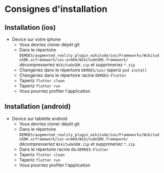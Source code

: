 # Consignes d'installation

## Installation (ios)
- Device sur votre iphone
  - Vous devriez cloner dépôt git
  - Dans le répertoire `DEMOES/augmented_reality_plugin_wikitude/ios/Frameworks/WikitudeSDK.xcframework/ios-arm64/WikitudeSDK.framework/` décompresseriez `WikitudeSDK.zip` et supprimeriez `*.zip`
  - Changeriez dans le répertoire `DEMOES/ios/` taperiz `pod install`
  - Changeriez dans le répertoire racine `DEMOES-Flutter`
  - Taperiz `flutter clean`
  - Taperiz `flutter run`
  - Vous pourriez profiter l'application 


## Installation (android)
- Device sur tablette android
  - Vous devriez cloner dépôt git
  - Dans le répertoire `DEMOES/augmented_reality_plugin_wikitude/ios/Frameworks/WikitudeSDK.xcframework/ios-arm64/WikitudeSDK.framework/` décompresseriez `WikitudeSDK.zip` et supprimeriez `*.zip`
  - Dans le répertoire racine du `DEMOES-Flutter`
  - Taperiz `flutter clean`
  - Taperiz `flutter run`
  - Vous pourriez profiter l'application
